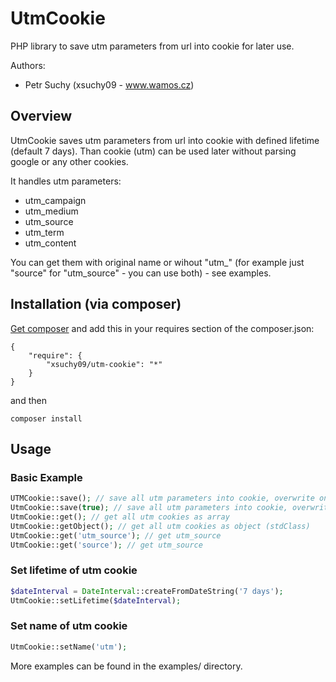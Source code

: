 # UtmCookie

PHP library to save utm parameters from url into cookie for later use.

Authors:
 - Petr Suchy (xsuchy09 - www.wamos.cz)

## Overview

UtmCookie saves utm parameters from url into cookie with defined lifetime (default 7 days). Than cookie (utm) can be used later without parsing google or any other cookies.

It handles utm parameters:
- utm_campaign
- utm_medium
- utm_source
- utm_term
- utm_content

You can get them with original name or wihout "utm_" (for example just "source" for "utm_source" - you can use both) - see examples.

## Installation (via composer)

[Get composer](http://getcomposer.org/doc/00-intro.md) and add this in your requires section of the composer.json:

```
{
    "require": {
        "xsuchy09/utm-cookie": "*"
    }
}
```

and then

```
composer install
```

## Usage

### Basic Example

```php
UTMCookie::save(); // save all utm parameters into cookie, overwrite only changed
UtmCookie::save(true); // save all utm parameters into cookie, overwrite all utm even if just one is detected
UtmCookie::get(); // get all utm cookies as array
UtmCookie::getObject(); // get all utm cookies as object (stdClass)
UtmCookie::get('utm_source'); // get utm_source
UtmCookie::get('source'); // get utm_source
```

### Set lifetime of utm cookie

```php
$dateInterval = DateInterval::createFromDateString('7 days');
UtmCookie::setLifetime($dateInterval);
```

### Set name of utm cookie

```php
UtmCookie::setName('utm');
```

More examples can be found in the examples/ directory.